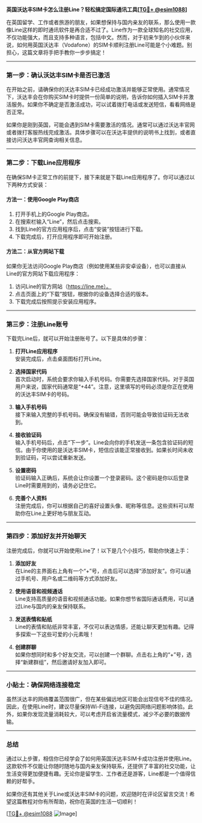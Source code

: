 **英国沃达丰SIM卡怎么注册Line？轻松搞定国际通讯工具[[TG💪+ @esim1088](https://t.me/s/esim1088)]**

在英国留学、工作或者旅游的朋友，如果想保持与国内亲友的联系，那么使用一款像Line这样的即时通讯软件是再合适不过了。Line作为一款全球知名的社交应用，不仅功能强大，而且支持多种语言，包括中文。然而，对于初来乍到的小伙伴来说，如何用英国沃达丰（Vodafone）的SIM卡顺利注册Line可能是个小难题。别担心，这篇文章将手把手教你一步步搞定！

---

### 第一步：确认沃达丰SIM卡是否已激活

在开始之前，请确保你的沃达丰SIM卡已经成功激活并能够正常使用。通常情况下，沃达丰会在你购买SIM卡时提供一份简单的说明，告诉你如何插入SIM卡并激活服务。如果你不确定是否激活成功，可以试着拨打电话或发送短信，看看网络是否正常。

如果你是刚到英国，可能会遇到SIM卡需要激活的情况。通常可以通过沃达丰官网或者拨打客服热线完成激活。具体步骤可以在沃达丰提供的说明书上找到，或者直接访问沃达丰官网查询相关信息。

---

### 第二步：下载Line应用程序

在确保SIM卡正常工作的前提下，接下来就是下载Line应用程序了。你可以通过以下两种方式安装：

#### 方法一：使用Google Play商店
1. 打开手机上的Google Play商店。
2. 在搜索栏输入“Line”，然后点击搜索。
3. 找到Line的官方应用程序后，点击“安装”按钮进行下载。
4. 下载完成后，打开应用程序即可开始注册。

#### 方法二：从官方网站下载
如果你无法访问Google Play商店（例如使用某些非安卓设备），也可以直接从Line的官方网站下载应用程序：
1. 访问Line的官方网站（https://line.me）。
2. 点击页面上的“下载”按钮，根据你的设备选择合适的版本。
3. 下载完成后按照提示安装应用程序。

---

### 第三步：注册Line账号

下载完Line后，就可以开始注册账号了。以下是具体的步骤：

1. **打开Line应用程序**  
   安装完成后，点击桌面图标打开Line。

2. **选择国家代码**  
   首次启动时，系统会要求你输入手机号码。你需要先选择国家代码。对于英国用户来说，国家代码通常是“+44”。注意，这里填写的号码必须是你正在使用的沃达丰SIM卡的号码。

3. **输入手机号码**  
   接下来输入完整的手机号码。确保没有输错，否则可能会导致验证码无法收到。

4. **接收验证码**  
   输入手机号码后，点击“下一步”。Line会向你的手机发送一条包含验证码的短信。由于你使用的是沃达丰SIM卡，短信应该能正常接收到。如果长时间未收到验证码，可以尝试重新发送。

5. **设置密码**  
   验证码输入正确后，系统会让你设置一个登录密码。这个密码是你以后登录Line时需要用到的，请务必记住它。

6. **完善个人资料**  
   注册完成后，你可以根据自己的喜好设置头像、昵称等信息。这些资料可以帮助你在Line上更好地与朋友互动。

---

### 第四步：添加好友并开始聊天

注册完成后，你就可以开始使用Line了！以下是几个小技巧，帮助你快速上手：

1. **添加好友**  
   在Line的主界面右上角有一个“+”号，点击后可以选择“添加好友”。你可以通过手机号、用户名或二维码等方式添加好友。

2. **使用语音和视频通话**  
   Line支持高质量的语音和视频通话功能。如果你想节省国际通话费用，可以通过Line与国内的亲友保持联系。

3. **发送表情和贴纸**  
   Line的表情和贴纸非常丰富，不仅可以表达情感，还能让聊天更加有趣。记得多探索一下这些可爱的小元素哦！

4. **创建群聊**  
   如果你想同时和多个好友交流，可以创建一个群聊。点击右上角的“+”号，选择“新建群组”，然后邀请好友加入即可。

---

### 小贴士：确保网络连接稳定

虽然沃达丰的网络覆盖范围很广，但在某些偏远地区可能会出现信号不佳的情况。因此，在使用Line时，建议尽量保持Wi-Fi连接，以避免因网络问题影响体验。此外，如果你发现流量消耗较大，可以考虑开启省流量模式，减少不必要的数据传输。

---

### 总结

通过以上步骤，相信你已经学会了如何用英国沃达丰SIM卡成功注册并使用Line。这款软件不仅能让你随时随地与国内亲友保持联系，还提供了丰富的社交功能，让生活变得更加便捷有趣。无论你是留学生、工作者还是游客，Line都是一个值得信赖的好帮手。

如果你还有其他关于Line或沃达丰SIM卡的问题，欢迎随时在评论区留言交流！希望这篇教程对你有所帮助，祝你在英国的生活一切顺利！

[[TG💪+ @esim1088](https://t.me/s/esim1088) ![Image](https://i.postimg.cc/4NQfJmqS/Snipaste-2025-05-13-00-14-12.png)]